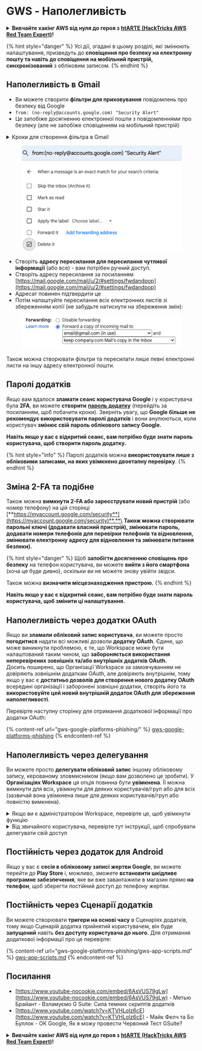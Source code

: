 # GWS - Наполегливість

<details>

<summary><strong>Вивчайте хакінг AWS від нуля до героя з</strong> <a href="https://training.hacktricks.xyz/courses/arte"><strong>htARTE (HackTricks AWS Red Team Expert)</strong></a><strong>!</strong></summary>

Інші способи підтримки HackTricks:

* Якщо ви хочете побачити вашу **компанію рекламовану на HackTricks** або **завантажити HackTricks у форматі PDF**, перевірте [**ПЛАНИ ПІДПИСКИ**](https://github.com/sponsors/carlospolop)!
* Отримайте [**офіційний PEASS & HackTricks мерч**](https://peass.creator-spring.com)
* Дізнайтеся про [**Сім'ю PEASS**](https://opensea.io/collection/the-peass-family), нашу колекцію ексклюзивних [**NFT**](https://opensea.io/collection/the-peass-family)
* **Приєднуйтесь до** 💬 [**групи Discord**](https://discord.gg/hRep4RUj7f) або [**групи telegram**](https://t.me/peass) або **слідкуйте** за мною на **Twitter** 🐦 [**@carlospolopm**](https://twitter.com/carlospolopm)**.**
* **Поділіться своїми хакерськими трюками, надсилайте PR до** [**HackTricks**](https://github.com/carlospolop/hacktricks) та [**HackTricks Cloud**](https://github.com/carlospolop/hacktricks-cloud) репозиторіїв GitHub.

</details>

{% hint style="danger" %}
Усі дії, згадані в цьому розділі, які змінюють налаштування, призведуть до **сповіщення про безпеку на електронну пошту та навіть до сповіщення на мобільний пристрій, синхронізований** з обліковим записом.
{% endhint %}

## **Наполегливість в Gmail**

* Ви можете створити **фільтри для приховування** повідомлень про безпеку від Google
* `from: (no-reply@accounts.google.com) "Security Alert"`
* Це запобіже досягненню електронної пошти з повідомленнями про безпеку (але не запобіже сповіщенням на мобільний пристрій)

<details>

<summary>Кроки для створення фільтра в Gmail</summary>

(Інструкції з [**тут**](https://support.google.com/mail/answer/6579))

1. Відкрийте [Gmail](https://mail.google.com/).
2. У полі пошуку у верхній частині натисніть Показати параметри пошуку ![photos tune](https://lh3.googleusercontent.com/cD6YR_YvqXqNKxrWn2NAWkV6tjJtg8vfvqijKT1_9zVCrl2sAx9jROKhLqiHo2ZDYTE=w36) .
3. Введіть свої критерії пошуку. Щоб перевірити, чи правильно працює ваш пошук, подивіться, які електронні листи відображаються, натиснувши **Пошук**.&#x20;
4. У нижній частині вікна пошуку натисніть **Створити фільтр**.
5. Виберіть, що ви хочете, щоб робив фільтр.
6. Натисніть **Створити фільтр**.

Перевірте ваш поточний фільтр (щоб видалити їх) за посиланням [https://mail.google.com/mail/u/0/#settings/filters](https://mail.google.com/mail/u/0/#settings/filters)

</details>

<figure><img src="../../.gitbook/assets/image (142).png" alt=""><figcaption></figcaption></figure>

* Створіть **адресу пересилання для пересилання чутливої інформації** (або все) - вам потрібен ручний доступ.
* Створіть адресу пересилання за посиланням [https://mail.google.com/mail/u/2/#settings/fwdandpop](https://mail.google.com/mail/u/2/#settings/fwdandpop)
* Адресат повинен підтвердити це
* Потім налаштуйте пересилання всіх електронних листів зі збереженням копії (не забудьте натиснути на збереження змін):

<figure><img src="../../.gitbook/assets/image (143).png" alt=""><figcaption></figcaption></figure>

Також можна створювати фільтри та пересилати лише певні електронні листи на іншу адресу електронної пошти.

## Паролі додатків

Якщо вам вдалося **зламати сеанс користувача Google** і у користувача була **2FA**, ви можете **створити** [**пароль додатку**](https://support.google.com/accounts/answer/185833?hl=en) (перейдіть за посиланням, щоб побачити кроки). Зверніть увагу, що **Google більше не рекомендує використовувати паролі додатків** і вони анулюються, коли користувач **змінює свій пароль облікового запису Google.**

**Навіть якщо у вас є відкритий сеанс, вам потрібно буде знати пароль користувача, щоб створити пароль додатку.**

{% hint style="info" %}
Паролі додатків можна **використовувати лише з обліковими записами, на яких увімкнено двоетапну перевірку**.
{% endhint %}

## Зміна 2-FA та подібне

Також можна **вимкнути 2-FA або зареєструвати новий пристрій** (або номер телефону) на цій сторінці [**https://myaccount.google.com/security**](https://myaccount.google.com/security)**.**\
**Також можна створювати парольні ключі (додавати власний пристрій), змінювати пароль, додавати номери телефонів для перевірки телефонів та відновлення, змінювати електронну адресу для відновлення та змінювати питання безпеки).**

{% hint style="danger" %}
Щоб **запобігти досягненню сповіщень про безпеку** на телефон користувача, ви можете **вийти з його смартфона** (хоча це буде дивно), оскільки ви не можете знову увійти звідси.

Також можна **визначити місцезнаходження пристрою.**
{% endhint %}

**Навіть якщо у вас є відкритий сеанс, вам потрібно буде знати пароль користувача, щоб змінити ці налаштування.**

## Наполегливість через додатки OAuth

Якщо ви **зламали обліковий запис користувача**, ви можете просто **погодитися** надати всі можливі дозволи **додатку OAuth**. Єдине, що може виникнути проблемою, є те, що Workspace може бути налаштований таким чином, що **забороняється використання неперевірених зовнішніх та/або внутрішніх додатків OAuth.**\
Досить поширено, що Організації Workspace за замовчуванням не довіряють зовнішнім додаткам OAuth, але довіряють внутрішнім, тому якщо у вас є **достатньо дозволів для створення нового додатку OAuth** всередині організації і заборонені зовнішні додатки, створіть його та **використовуйте цей новий внутрішній додаток OAuth для збереження наполегливості**.

Перевірте наступну сторінку для отримання додаткової інформації про додатки OAuth:

{% content-ref url="gws-google-platforms-phishing/" %}
[gws-google-platforms-phishing](gws-google-platforms-phishing/)
{% endcontent-ref %}

## Наполегливість через делегування

Ви можете просто **делегувати обліковий запис** іншому обліковому запису, керованому зловмисником (якщо вам дозволено це зробити). У **Організаціях Workspace** ця опція повинна бути **увімкнена**. Її можна вимкнути для всіх, увімкнути для деяких користувачів/груп або для всіх (зазвичай вона увімкнена лише для деяких користувачів/груп або повністю вимкнена).

<details>

<summary>Якщо ви є адміністратором Workspace, перевірте це, щоб увімкнути функцію</summary>

(Інформація [скопійована з документів](https://support.google.com/a/answer/7223765))

Як адміністратор вашої організації (наприклад, вашоєї роботи або школи), ви контролюєте можливість користувачів делегувати доступ до свого облікового запису Gmail. Ви можете дозволити всім мати можливість делегувати свій обліковий запис. Або дозволити лише людям у певних відділах налаштовувати делегування. Наприклад, ви можете:

* Додати адміністративного помічника як делегата до свого облікового запису Gmail, щоб вони могли читати та надсилати електронні листи від вашого імені.&#x20;
* Додати групу, наприклад, ваш відділ продажів, в Групи як делегата, щоб всі мали доступ до одного облікового запису Gmail.

Користувачі можуть делегувати доступ до іншого користувача в тій же організації, незалежно від їх домену або їх організаційного підрозділу.

### Обмеження та обмеження делегування&#x20;

* Опція **Дозволити користувачам надавати доступ до своєї поштової скриньки групі Google**: Щоб використовувати цю опцію, вона повинна бути увімкнена для ОП делегованого облікового запису та для кожного ОП членів групи. Члени групи, які належать до ОП без увімкненої цієї опції, не можуть отримати доступ до делегованого облікового запису.
* Звичайне використання - 40 делегованих користувачів можуть отримати доступ до облікового запису Gmail одночасно. Вище середнього використання одним або кількома делегатами може зменшити це число.&#x20;
* Автоматизовані процеси, які часто отримують доступ до Gmail, також можуть зменшити кількість делегатів, які можуть отримати доступ до облікового запису одночасно. Ці процеси включають API або розширення браузера, які часто отримують доступ до Gmail.
* Один обліковий запис Gmail підтримує до 1 000 унікальних делегатів. Група в Групах вважається одним делегатом для ліміту.
* Делегування не збільшує ліміти для облікового запису Gmail. Облікові записи Gmail з делегованими користувачами мають стандартні ліміти та політику облікового запису Gmail. Для отримання деталей відвідайте [Ліміти та політика Gmail](https://support.google.com/a/topic/28609).
### Крок 1: Увімкніть делегування Gmail для ваших користувачів

**Перед тим як почати:** Щоб застосувати налаштування для певних користувачів, розмістіть їх облікові записи в [організаційному підрозділі](https://support.google.com/a/topic/1227584).

1. [Увійдіть](https://admin.google.com/) до вашої [консолі адміністратора Google](https://support.google.com/a/answer/182076).

Увійдіть за допомогою облікового запису _адміністратора_, а не вашого поточного облікового запису CarlosPolop@gmail.com.
2. У консолі адміністратора перейдіть до Меню ![](https://storage.googleapis.com/support-kms-prod/JxKYG9DqcsormHflJJ8Z8bHuyVI5YheC0lAp)![а потім](https://storage.googleapis.com/support-kms-prod/Th2Tx0uwPMOhsMPn7nRXMUo3vs6J0pto2DTn)![](https://storage.googleapis.com/support-kms-prod/ocGtUSENh4QebLpvZcmLcNRZyaTBcolMRSyl) **Додатки**![а потім](https://storage.googleapis.com/support-kms-prod/Th2Tx0uwPMOhsMPn7nRXMUo3vs6J0pto2DTn)**Google Workspace**![а потім](https://storage.googleapis.com/support-kms-prod/Th2Tx0uwPMOhsMPn7nRXMUo3vs6J0pto2DTn)**Gmail**![а потім](https://storage.googleapis.com/support-kms-prod/Th2Tx0uwPMOhsMPn7nRXMUo3vs6J0pto2DTn)**Налаштування користувачів**.
3. Щоб застосувати налаштування до всіх, залиште вибраним верхній організаційний підрозділ. В іншому випадку, виберіть дочірнє [організаційне підрозділ](https://support.google.com/a/topic/1227584).
4. Клацніть **Делегування пошти**.
5. Поставте позначку в **Дозволити користувачам делегувати доступ до своєї поштової скриньки іншим користувачам у домені**.
6. (Необов'язково) Щоб дозволити користувачам вказувати, яка інформація відправника включена в делеговані повідомлення, поставте позначку в **Дозволити користувачам налаштовувати це налаштування**.
7. Виберіть варіант для типової інформації відправника, яка включена в повідомлення, відправлені делегатами:&#x20;
* **Показати власника облікового запису та делегата, який відправив електронного листа**—Повідомлення включають адреси електронної пошти власника облікового запису Gmail та делегата.
* **Показати лише власника облікового запису**—Повідомлення включають адресу електронної пошти лише власника облікового запису Gmail. Адреса електронної пошти делегата не включена.
8. (Необов'язково) Щоб дозволити користувачам додати групу в Групи як делегата, поставте позначку в **Дозволити користувачам надавати доступ до своєї поштової скриньки групі Google**.
9. Клацніть **Зберегти**. Якщо ви налаштували дочірній організаційний підрозділ, ви можете **Успадкувати** або **Перевизначити** налаштування батьківського організаційного підрозділу.
10. (Необов'язково) Щоб увімкнути делегування Gmail для інших організаційних підрозділів, повторіть кроки 3–9.

Зміни можуть зайняти до 24 годин, але зазвичай вони відбуваються швидше. [Дізнатися більше](https://support.google.com/a/answer/7514107)

### Крок 2: Просліджуйте, щоб користувачі налаштували делегатів для своїх облікових записів

Після увімкнення делегування ваші користувачі переходять до налаштувань своєї пошти Gmail, щоб призначити делегатів. Делегати можуть читати, відправляти та отримувати повідомлення від імені користувача. &#x20;

Для отримання деталей, направте користувачів на [Делегування та співпрацю над електронною поштою](https://support.google.com/a/users/answer/138350).

</details>

<details>

<summary>Від звичайного користувача, перевірте тут інструкції, щоб спробувати делегувати свій доступ</summary>

(Інформація скопійована [**з документів**](https://support.google.com/mail/answer/138350))

Ви можете додати до 10 делегатів.

Якщо ви використовуєте Gmail через свою роботу, школу або іншу організацію:

* Ви можете додати до 1000 делегатів у межах вашої організації.
* При типовому використанні 40 делегатів можуть отримувати доступ до облікового запису Gmail одночасно.&#x20;
* Якщо ви використовуєте автоматизовані процеси, такі як API або розширення браузера, декілька делегатів можуть отримувати доступ до облікового запису Gmail одночасно.

1. На вашому комп'ютері відкрийте [Gmail](https://mail.google.com/). Ви не можете додавати делегатів з додатка Gmail.
2. У верхньому правому куті клацніть Налаштування ![Налаштування](https://lh3.googleusercontent.com/p3J-ZSPOLtuBBR\_ofWTFDfdgAYQgi8mR5c76ie8XQ2wjegk7-yyU5zdRVHKybQgUlQ=w36-h36) ![а потім](https://lh3.googleusercontent.com/3\_l97rr0GvhSP2XV5OoCkV2ZDTIisAOczrSdzNCBxhIKWrjXjHucxNwocghoUa39gw=w36-h36) **Переглянути всі налаштування**.
3. Клацніть вкладку **Облікові записи та імпорт** або **Облікові записи**.
4. У розділі "Надання доступу до вашого облікового запису" клацніть **Додати інший обліковий запис**. Якщо ви використовуєте Gmail через роботу або школу, ваша організація може обмежувати делегування електронної пошти. Якщо ви не бачите цього налаштування, зверніться до адміністратора.
* Якщо ви не бачите Надання доступу до вашого облікового запису, то воно обмежене.
5. Введіть адресу електронної пошти людини, яку ви хочете додати. Якщо ви використовуєте Gmail через роботу, школу або іншу організацію, і ваш адміністратор дозволяє це, ви можете ввести адресу електронної пошти групи. Ця група повинна мати той самий домен, що й ваша організація. Зовнішні члени групи не мають доступу до делегування. \
\
**Важливо:** Якщо обліковий запис, який ви делегуєте, є новим обліковим записом або було скинуто пароль, адміністратор повинен вимкнути вимогу зміни пароля при першому вході.

* [Дізнайтеся, як адміністратор може створити користувача](https://support.google.com/a/answer/33310).
* [Дізнайтеся, як адміністратор може скинути паролі](https://support.google.com/a/answer/33319).

6\. Клацніть **Наступний крок** ![а потім](https://lh3.googleusercontent.com/QbWcYKta5vh\_4-OgUeFmK-JOB0YgLLoGh69P478nE6mKdfpWQniiBabjF7FVoCVXI0g=h36) **Надіслати електронного листа для надання доступу**.

Особа, яку ви додали, отримає електронний лист з проханням підтвердити. Запрошення закінчується через тиждень.

Якщо ви додали групу, всі члени групи стануть делегатами без необхідності підтвердження.&#x20;

Примітка: Делегування може почати діяти протягом до 24 годин.

</details>

## Постійність через додаток для Android

Якщо у вас є **сесія в обліковому записі жертви Google**, ви можете перейти до **Play Store** і, можливо, зможете **встановити шкідливе програмне забезпечення**, яке ви вже завантажили в магазин прямо **на телефон**, щоб зберегти постійний доступ до телефону жертви.

## **Постійність через** Сценарії додатків

Ви можете створювати **тригери на основі часу** в Сценаріях додатків, тому якщо Сценарій додатка прийнятий користувачем, він буде **запущений** навіть **без доступу користувача до нього**. Для отримання додаткової інформації про це перевірте:

{% content-ref url="gws-google-platforms-phishing/gws-app-scripts.md" %}
[gws-app-scripts.md](gws-google-platforms-phishing/gws-app-scripts.md)
{% endcontent-ref %}

## Посилання

* [https://www.youtube-nocookie.com/embed/6AsVUS79gLw](https://www.youtube-nocookie.com/embed/6AsVUS79gLw) - Метью Брайант - Взламуємо G Suite: Сила темних скриптів додатків
* [https://www.youtube.com/watch?v=KTVHLolz6cE](https://www.youtube.com/watch?v=KTVHLolz6cE) - Майк Фелч та Бо Буллок - ОК Google, Як я можу провести Червоний Тест GSuite?

<details>

<summary><strong>Вивчайте хакінг AWS від нуля до героя з</strong> <a href="https://training.hacktricks.xyz/courses/arte"><strong>htARTE (HackTricks AWS Red Team Expert)</strong></a><strong>!</strong></summary>

Інші способи підтримки HackTricks:

* Якщо ви хочете побачити вашу **компанію рекламовану в HackTricks** або **завантажити HackTricks у PDF**, перевірте [**ПЛАНИ ПІДПИСКИ**](https://github.com/sponsors/carlospolop)!
* Отримайте [**офіційний PEASS & HackTricks мерч**](https://peass.creator-spring.com)
* Відкрийте для себе [**Сім'ю PEASS**](https://opensea.io/collection/the-peass-family), нашу колекцію ексклюзивних [**NFT**](https://opensea.io/collection/the-peass-family)
* **Приєднуйтесь до** 💬 [**групи Discord**](https://discord.gg/hRep4RUj7f) або [**групи Telegram**](https://t.me/peass) або **слідкуйте** за мною на **Twitter** 🐦 [**@carlospolopm**](https://twitter.com/carlospolopm)**.**
* **Поділіться своїми хакерськими трюками, надсилайте PR до** [**HackTricks**](https://github.com/carlospolop/hacktricks) **і** [**HackTricks Cloud**](https://github.com/carlospolop/hacktricks-cloud) **репозиторіїв на GitHub.**
